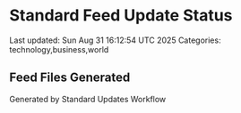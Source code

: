 # Standard Feed Update Status
Last updated: Sun Aug 31 16:12:54 UTC 2025
Categories: technology,business,world

## Feed Files Generated

Generated by Standard Updates Workflow
